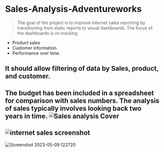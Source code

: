 # Sales-Analysis-Adventureworks



> The goal of the project is to improve internet sales reporting by transitioning from static reports to visual dashboards.
The focus of the dashboards is on tracking
* Product sales
* Customer information 
* Performance over time.

It should allow filtering of data by Sales, product, and customer.
----

The budget has been included in a spreadsheet for comparison with sales numbers. The analysis of sales typically involves looking back two years in time.
![Sales analysis Cover ](https://github.com/Harsh-2412/Sales-Analysis-Adventureworks/assets/110857650/cae80779-d074-48d9-8d18-e48cf13f5072)
---
![internet sales screenshot ](https://github.com/Harsh-2412/Sales-Analysis-Adventureworks/assets/110857650/e2c58878-a91a-4ec3-aab3-f4420b1f20a1)
----
![Screenshot 2023-05-09 122720](https://github.com/Harsh-2412/Sales-Analysis-Adventureworks/assets/110857650/16580b13-fbda-42e3-8b7f-a6434425f7f3)
